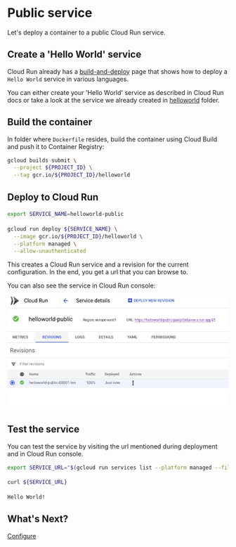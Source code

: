 # Public service

Let's deploy a container to a public Cloud Run service.

## Create a 'Hello World' service

Cloud Run already has a [build-and-deploy](https://cloud.google.com/run/docs/quickstarts/build-and-deploy) page that shows how to deploy a `Hello World` service in various languages. 

You can either create your 'Hello World' service as described in Cloud Run docs or take a look at the service we already created in [helloworld](../helloworld) folder.

## Build the container

In folder where `Dockerfile` resides, build the container using Cloud Build and push it to Container Registry:

```bash
gcloud builds submit \
  --project ${PROJECT_ID} \
  --tag gcr.io/${PROJECT_ID}/helloworld
```

## Deploy to Cloud Run

```bash
export SERVICE_NAME=helloworld-public

gcloud run deploy ${SERVICE_NAME} \
  --image gcr.io/${PROJECT_ID}/helloworld \
  --platform managed \
  --allow-unauthenticated
```

This creates a Cloud Run service and a revision for the current configuration. In the end, you get a url that you can browse to.

You can also see the service in Cloud Run console:

![Cloud Run Console](./images/cloud-run-console.png)

## Test the service

You can test the service by visiting the url mentioned during deployment and in Cloud Run console. 

```bash
export SERVICE_URL="$(gcloud run services list --platform managed --filter=${SERVICE_NAME} --format='value(URL)')"

curl ${SERVICE_URL}

Hello World!
```
## What's Next?

[Configure](configure.md)
